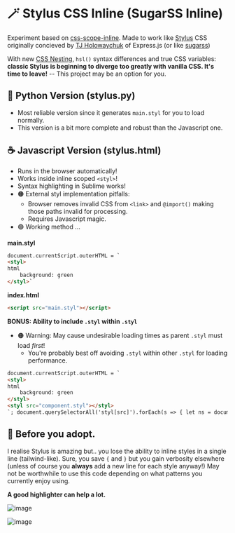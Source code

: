 # 🪄 Stylus CSS Inline (SugarSS Inline)

Experiment based on [css-scope-inline](https://github.com/gnat/css-scope-inline). Made to work like [Stylus](https://github.com/stylus/stylus) CSS originally concieved by [
TJ Holowaychuk](https://github.com/tj) of Express.js (or like [sugarss](https://github.com/postcss/sugarss))

With new [CSS Nesting](https://developer.chrome.com/articles/css-nesting/), `hsl()` syntax differences and true CSS variables: **classic Stylus is beginning to diverge too greatly with vanilla CSS. It's time to leave!** -- This project may be an option for you.

## 🐍 Python Version (stylus.py)
* Most reliable version since it generates `main.styl` for you to load normally.
* This version is a bit more complete and robust than the Javascript one.

## ☕ Javascript Version (stylus.html)
* Runs in the browser automatically!
* Works inside inline scoped `<styl>`!
* Syntax highlighting in Sublime works!
* 🟠 External styl implementation pitfalls:
  * Browser removes invalid CSS from `<link>` and `@import()` making those paths invalid for processing.
  * Requires Javascript magic.
* 🟢 Working method ...

**main.styl**
```html
document.currentScript.outerHTML = `
<styl>
html
	background: green
</styl>`
```
**index.html**
```html
<script src="main.styl"></script>
```
**BONUS: Ability to include `.styl` within `.styl`**
* 🟠 Warning: May cause undesirable loading times as parent `.styl` must load *first*!
  * You're probably best off avoiding `.styl` within other `.styl` for loading performance.
```html
document.currentScript.outerHTML = `
<styl>
html
	background: green
</styl>
<styl src="component.styl"></styl>
`; document.querySelectorAll('styl[src]').forEach(s => { let ns = document.createElement('script'); ns.src = s.getAttribute('src'); s.replaceWith(ns) })
```


## 👀 Before you adopt.

I realise Stylus is amazing but.. you lose the ability to inline styles in a single line (tailwind-like). Sure, you save `{` and `}` but you gain verbosity elsewhere (unless of course you **always** add a new line for each style anyway!) May not be worthwhile to use this code depending on what patterns you currently enjoy using.

**A good highlighter can help a lot.**

![image](https://github.com/user-attachments/assets/0fb41d75-6df2-46e5-9496-251eb84fd0b7)


![image](https://github.com/user-attachments/assets/f659fc31-e473-449a-8377-f3539a07fb0c)

